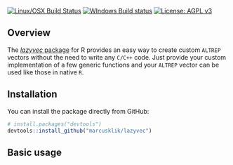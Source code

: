 
<!-- README.md is generated from README.Rmd. Please edit that file -->
<!-- <img src="logo.png" align="right" /> -->
[![Linux/OSX Build Status](https://travis-ci.org/MarcusKlik/lazyvec.svg?branch=master)](https://travis-ci.org/MarcusKlik/lazyvec) [![WIndows Build status](https://ci.appveyor.com/api/projects/status/bfm7amtkyjvc2rk9?svg=true)](https://ci.appveyor.com/project/MarcusKlik/lazyvec) [![License: AGPL v3](https://img.shields.io/badge/License-AGPL%20v3-blue.svg)](https://www.gnu.org/licenses/agpl-3.0)

Overview
--------

The [*lazyvec* package](https://github.com/MarcusKlik/lazyvec) for R provides an easy way to create custom `ALTREP` vectors without the need to write any `C/C++` code. Just provide your custom implementation of a few generic functions and your `ALTREP` vector can be used like those in native `R`.

Installation
------------

You can install the package directly from GitHub:

``` r
# install.packages("devtools")
devtools::install_github("marcusklik/lazyvec")
```

Basic usage
-----------
